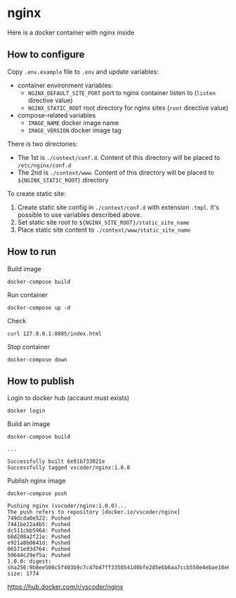 # nginx

Here is a docker container with nginx inside

## How to configure

Copy `.env.example` file to `.env` and update variables:
- container environment variables:
  - `NGINX_DEFAULT_SITE_PORT` port to nginx container listen to (`listen` directive value)
  - `NGINX_STATIC_ROOT` root directory for nginx sites (`root` directive value)
- compose-related variables
  - `IMAGE_NAME` docker image name
  - `IMAGE_VERSION` docker image tag

There is two directories:
- The 1st is `./context/conf.d`. Content of this directory will be placed to `/etc/nginx/conf.d`
- The 2nd is `./context/www`. Content of this directory will be placed to `${NGINX_STATIC_ROOT}` directory

To create static site:
1. Create static site config in `./context/conf.d` with extension `.tmpl`. It's possible to use variables described above.
2. Set static site root to `${NGINX_SITE_ROOT}/static_site_name`
3. Place static site content to `./context/www/static_site_name`

## How to run

Build image
```shell
docker-compose build
```

Run container
```shell
docker-compose up -d
```

Check
```shell
curl 127.0.0.1:8085/index.html
```

Stop container
```shell
docker-compose down
```

## How to publish

Login to docker hub (accaunt must exists)
```shell
docker login
```

Build an image
```shell
docker-compose build
```
```log
...

Successfully built 6e91b733021e
Successfully tagged vscoder/nginx:1.0.0
```

Publish nginx image
```shell
docker-compose push
```
```log
Pushing nginx (vscoder/nginx:1.0.0)...
The push refers to repository [docker.io/vscoder/nginx]
749dcda0e522: Pushed
7441be22a4b5: Pushed
dc511cbb5964: Pushed
b8d208a2f21e: Pushed
e921a8b0641d: Pushed
06571e93d764: Pushed
50644c29ef5a: Pushed
1.0.0: digest: sha256:9b8ee500c5f403b9c7c47b47ff3350541d0bfe2d5e6b6aa7ccb550e4ebae18e6 size: 1774
```

https://hub.docker.com/r/vscoder/nginx
